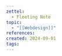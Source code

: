 ```yaml
---
zettel:
  - Fleeting Note
topic:
  - "[[Webdesign]]"
references: 
created: 2024-09-01
tags:
---
```


